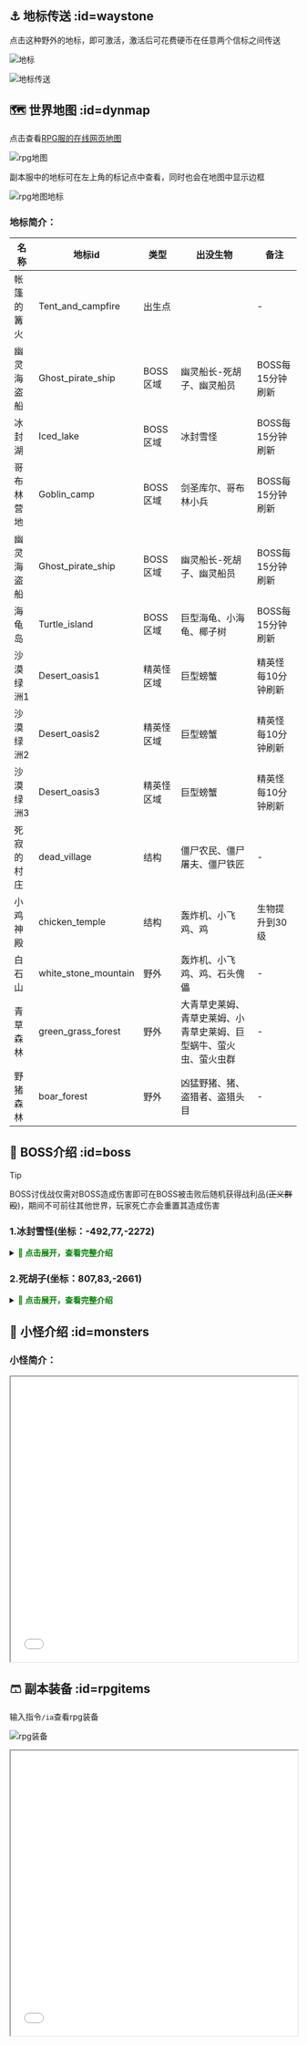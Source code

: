 ## ⚓ 地标传送 :id=waystone
点击这种野外的地标，即可激活，激活后可花费硬币在任意两个信标之间传送

![地标](pics/boss/rpg_waystone.png)

![地标传送](pics/boss/rpg_waystone1.png)

## 🗺️ 世界地图 :id=dynmap
点击查看[RPG服的在线网页地图](http://map3.dripdrop.wiki)

![rpg地图](pics/boss/rpg_map.jpg)

副本服中的地标可在左上角的标记点中查看，同时也会在地图中显示边框

![rpg地图地标](pics/boss/rpg_map_makers.png)

### 地标简介：

| 名称 | 地标id | 类型 | 出没生物 | 备注 |
| ---- | ---- | ---- | ---- | ---- |
| 帐篷的篝火 | Tent_and_campfire | 出生点 |  | - |
| 幽灵海盗船 | Ghost_pirate_ship | BOSS区域 | 幽灵船长-死胡子、幽灵船员 | BOSS每15分钟刷新 |
| 冰封湖 | Iced_lake | BOSS区域 | 冰封雪怪 | BOSS每15分钟刷新 |
| 哥布林营地 | Goblin_camp | BOSS区域 | 剑圣库尔、哥布林小兵 | BOSS每15分钟刷新 |
| 幽灵海盗船 | Ghost_pirate_ship | BOSS区域 | 幽灵船长-死胡子、幽灵船员 | BOSS每15分钟刷新 |
| 海龟岛 | Turtle_island | BOSS区域 | 巨型海龟、小海龟、椰子树 | BOSS每15分钟刷新 |
| 沙漠绿洲1 | Desert_oasis1 | 精英怪区域 | 巨型螃蟹 | 精英怪每10分钟刷新 |
| 沙漠绿洲2 | Desert_oasis2 | 精英怪区域 | 巨型螃蟹 | 精英怪每10分钟刷新 |
| 沙漠绿洲3 | Desert_oasis3 | 精英怪区域 | 巨型螃蟹 | 精英怪每10分钟刷新 |
| 死寂的村庄 | dead_village | 结构 | 僵尸农民、僵尸屠夫、僵尸铁匠 | - |
| 小鸡神殿 | chicken_temple | 结构 | 轰炸机、小飞鸡、鸡 | 生物提升到30级 |
| 白石山 | white_stone_mountain | 野外 | 轰炸机、小飞鸡、鸡、石头傀儡 | - |
| 青草森林 | green_grass_forest | 野外 | 大青草史莱姆、青草史莱姆、小青草史莱姆、巨型蜗牛、萤火虫、萤火虫群 | - |
| 野猪森林 | boar_forest | 野外 | 凶猛野猪、猪、盗猎者、盗猎头目 | - |

## 👿 BOSS介绍 :id=boss
> [!tip]
> BOSS讨伐战仅需对BOSS造成伤害即可在BOSS被击败后随机获得战利品(~~正义群殴~~)，期间不可前往其他世界，玩家死亡亦会重置其造成伤害
 
### 1.冰封雪怪(坐标：-492,77,-2272)

<details>

<summary><font color=green><b>🧷 点击展开，查看完整介绍</b></font></summary>

![冰封雪怪](pics/boss/snowman%202024-04-16_15.49.47.png)

> 冰封湖畔的巨大黑影，响彻群山的凶恶咆哮……

生命值：4500

被动：
 * 50%近战减伤
 * 60%弹射物减伤

技能：
 * 打雪仗：向远处的玩家投掷雪球，造成80点伤害
 * 雪怪肘击：对玩家进行近战连打撞击，每次造成120点伤害
 * 极寒之冰刺：对附近一定范围内所有玩家脚下生成冰刺，造成80点伤害
 * 掘地潜冰：雪怪向下挖掘，对远处的玩家进行地底袭击，冒出来后造成击飞
 * 你想堆一个雪人吗？：原地起一个大雪球，随后雪球向玩家滚去，每0.05秒造成10点真实伤害

掉落：
 * 2500~3000硬币(击杀奖励)
 * 2500经验值的经验球(保底奖励)
 * 装备之星：1~2个(保底奖励)
 * 雪怪巨盾
 * 雪怪巨斧
 * 雪怪巨角

出没地点：冰封湖

刷新时间: 15分钟

</details>



### 2.死胡子(坐标：807,83,-2661)
<details>

<summary><font color=green><b>🧷 点击展开，查看完整介绍</b></font></summary>

![](pics/boss/pirate%202024.4.16.png)
> 幽灵？僵尸？此间存留的，只有无尽的死寂……
 
生命值：2500

被动：
 * 50%近战减伤

技能：
 * 冥府之唤：召唤鬼魂鹦鹉飞向玩家，造成失明
 * 笨蛋猪头干活了：随机召唤一名小弟攻击玩家
 * 朗姆酒之魂：放置一个酒桶炸弹，引燃后踢向玩家，造成X点伤害
 * 穿刺死棘之槍：锁定目标，发动必中的一次枪击，造成150点伤害
 * 海蚀锈钩：使用海盗弯钩攻击玩家，造成80点伤害并附带3秒流血效果，每秒造成5点流血伤害


掉落：
 * 1500~2000硬币(击杀奖励)
 * 1500经验值的经验球(保底奖励)
 * 1~2个战利品宝箱(保底奖励)
 * 死胡子弯钩
 * 死胡子海盗帽
 * 死胡子燧发枪
 * 死胡子玩偶

出没地点：幽灵海盗船

刷新时间: 10分钟

</details>

## 🐤 小怪介绍 :id=monsters

### 小怪简介：

<iframe src="excel/基础生物.htm" width="100%" height="500"></iframe>


## 🩳 副本装备 :id=rpgitems

输入指令`/ia`查看rpg装备

![rpg装备](pics/boss/rpgitem.png)

<iframe src="excel/副本装备.htm" width="100%" height="500"></iframe>
